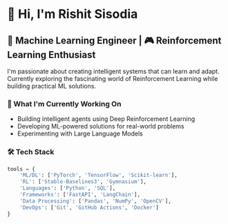 # 👋 Hi, I'm Rishit Sisodia

## 🤖 Machine Learning Engineer | 🎮 Reinforcement Learning Enthusiast

I'm passionate about creating intelligent systems that can learn and adapt. Currently exploring the fascinating world of Reinforcement Learning while building practical ML solutions.

### 🔭 What I'm Currently Working On
- Building intelligent agents using Deep Reinforcement Learning
- Developing ML-powered solutions for real-world problems
- Experimenting with Large Language Models

### 🛠️ Tech Stack
```python
tools = {
    'ML/DL': ['PyTorch', 'TensorFlow', 'Scikit-learn'],
    'RL': ['Stable-Baselines3', 'Gymnasium'],
    'Languages': ['Python', 'SQL'],
    'Frameworks': ['FastAPI', 'LangChain'],
    'Data Processing': ['Pandas', 'NumPy', 'OpenCV'],
    'DevOps': ['Git', 'GitHub Actions', 'Docker']
}
```
<!---
Rishit605/Rishit605 is a ✨ special ✨ repository because its `README.md` (this file) appears on your GitHub profile.
You can click the Preview link to take a look at your changes.
--->
